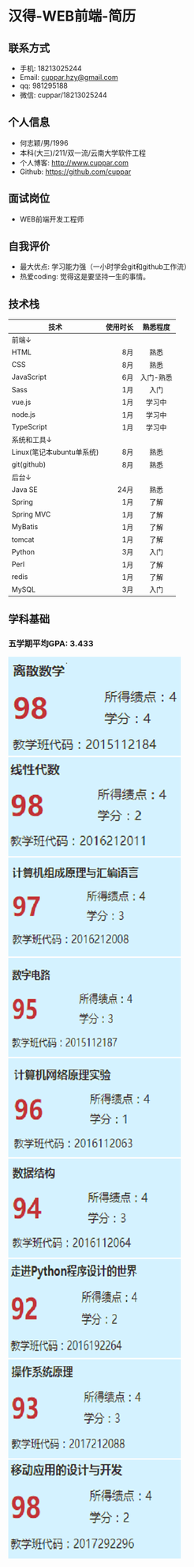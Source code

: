 # 汉得-WEB前端-简历

## 联系方式

- 手机: 18213025244
- Email: cuppar.hzy@gmail.com
- qq: 981295188
- 微信: cuppar/18213025244

## 个人信息

- 何志颖/男/1996
- 本科(大三)/211/双一流/云南大学软件工程
- 个人博客: http://www.cuppar.com
- Github: https://github.com/cuppar

## 面试岗位

- WEB前端开发工程师

## 自我评价

- 最大优点: 学习能力强（一小时学会git和github工作流）
- 热爱coding: 觉得这是要坚持一生的事情。

## 技术栈

| 技术        | 使用时长 | 熟悉程度 |
| --------   | -----:  | :----: |
|前端↓|
| HTML    |  8月   |  熟悉   |
| CSS     |  8月   |  熟悉   |
| JavaScript |  6月   |  入门-熟悉   |
| Sass | 1月 | 入门 |
| vue.js |  1月   |  学习中  |
| node.js |  1月   |  学习中  |
| TypeScript |  1月   |  学习中  |
| 系统和工具↓ |
| Linux(笔记本ubuntu单系统)|  8月   |  熟悉   |
| git(github) |  8月  |  熟悉  |
| 后台↓ |
| Java SE  |  24月   |  熟悉   |
| Spring   |   1月   |  了解   |
| Spring MVC  |  1月 |  了解   |
| MyBatis     |  1月 |  了解   |
| tomcat      |  1月 |  了解   |
| Python      |  3月 |  入门   |
| Perl        |  1月 |  了解   |
| redis       |  1月 |  了解   |
| MySQL       |  3月 |  入门   |

## 学科基础

### 五学期平均GPA: 3.433

![](images/lssx.png)
![](images/xxds.png)
![](images/hb.png)
![](images/szdl.png)
![](images/jsjwl.png)
![](images/sjjg.png)
![](images/python.png)
![](images/os.png)
![](images/ydyy.png)